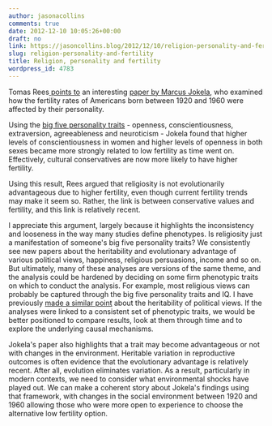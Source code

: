 ```yaml
---
author: jasonacollins
comments: true
date: 2012-12-10 10:05:26+00:00
draft: no
link: https://jasoncollins.blog/2012/12/10/religion-personality-and-fertility/
slug: religion-personality-and-fertility
title: Religion, personality and fertility
wordpress_id: 4783
---
```


Tomas Rees[ points to](http://epiphenom.fieldofscience.com/2012/10/why-are-religious-people-so-fertile.html) an interesting [paper by Marcus Jokela](http://pss.sagepub.com/content/23/8/835.abstract), who examined how the fertility rates of Americans born between 1920 and 1960 were affected by their personality.

Using the [big five personality traits](http://en.wikipedia.org/wiki/Big_Five_personality_traits) - openness, conscientiousness, extraversion, agreeableness and neuroticism - Jokela found that higher levels of conscientiousness in women and higher levels of openness in both sexes became more strongly related to low fertility as time went on. Effectively, cultural conservatives are now more likely to have higher fertility.

Using this result, Rees argued that religiosity is not evolutionarily advantageous due to higher fertility, even though current fertility trends may make it seem so. Rather, the link is between conservative values and fertility, and this link is relatively recent.

I appreciate this argument, largely because it highlights the inconsistency and looseness in the way many studies define phenotypes. Is religiosity just a manifestation of someone's big five personality traits? We consistently see new papers about the heritability and evolutionary advantage of various political views, happiness, religious persuasions, income and so on. But ultimately, many of these analyses are versions of the same theme, and the analysis could be hardened by deciding on some firm phenotypic traits on which to conduct the analysis. For example, most religious views can probably be captured through the big five personality traits and IQ. I have previously [made a similar point](https://jasoncollins.blog/2011/06/heritability-political-views-and-personality/) about the heritability of political views. If the analyses were linked to a consistent set of phenotypic traits, we would be better positioned to compare results, look at them through time and to explore the underlying causal mechanisms.

Jokela's paper also highlights that a trait may become advantageous or not with changes in the environment. Heritable variation in reproductive outcomes is often evidence that the evolutionary advantage is relatively recent. After all, evolution eliminates variation. As a result, particularly in modern contexts, we need to consider what environmental shocks have played out. We can make a coherent story about Jokela's findings using that framework, with changes in the social environment between 1920 and 1960 allowing those who were more open to experience to choose the alternative low fertility option.

